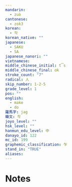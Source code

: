 ```yaml
---
mandarin:
  - zuò
cantonese:
  - zok3
korean:
  - 작
korean_native: ""
japanese:
  - SAKU
  - SA
japanese_nanori: ""
vietnamese:
middle_chinese_initial: t͡s
middle_chinese_final: ɑk
stroke_count: "7"
radical: 人
skip_number: 1-2-5
grade_level: 1
pos: ""
english:
  - make
  - do
羅馬字: jag
韓文: 작
joyo_level: ""
hsk_level: ""
hanmun_edu_level: 中
danayo_id: 122
mc_id: 199
graphemic_classification: 乍
stand_in: "TRUE"
aliases:
---
```


# Notes

